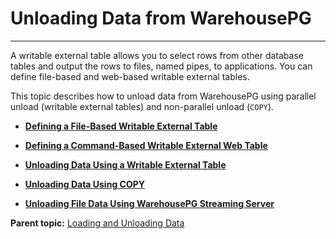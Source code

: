 # Unloading Data from WarehousePG
---

A writable external table allows you to select rows from other database tables and output the rows to files, named pipes, to applications. You can define file-based and web-based writable external tables.

This topic describes how to unload data from WarehousePG using parallel unload \(writable external tables\) and non-parallel unload \(`COPY`\).

-   **[Defining a File-Based Writable External Table](../../load/topics/g-defining-a-file-based-writable-external-table.html)**  

-   **[Defining a Command-Based Writable External Web Table](../../load/topics/g-defining-a-command-based-writable-external-web-table.html)**  

-   **[Unloading Data Using a Writable External Table](../../load/topics/g-unloading-data-using-a-writable-external-table.html)**  

-   **[Unloading Data Using COPY](../../load/topics/g-unloading-data-using-copy.html)**  

-   **[Unloading File Data Using WarehousePG Streaming Server](../../load/topics/g-unloading-data-using-gpss.html)**


**Parent topic:** [Loading and Unloading Data](../../load/topics/g-loading-and-unloading-data.html)

